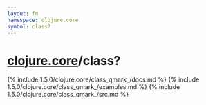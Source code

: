 ```yaml
---
layout: fn
namespace: clojure.core
symbol: class?
---
```


# [clojure.core](../)/class?

{% include 1.5.0/clojure.core/class_qmark_/docs.md %}
{% include 1.5.0/clojure.core/class_qmark_/examples.md %}
{% include 1.5.0/clojure.core/class_qmark_/src.md %}

